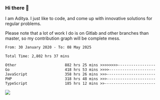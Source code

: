 ### Hi there 👋

I am Aditya. I just like to code, and come up with innovative solutions for regular problems.

Please note that a lot of work I do is on Gitlab and other branches than master, so my contribution graph will be complete mess.

<!--START_SECTION:waka-->

```txt
From: 30 January 2020 - To: 08 May 2025

Total Time: 2,802 hrs 37 mins

Other                      882 hrs 25 mins >>>>>>>>-----------------   31.49 %
Go                         418 hrs 53 mins >>>>---------------------   14.95 %
JavaScript                 358 hrs 26 mins >>>----------------------   12.79 %
PHP                        318 hrs 48 mins >>>----------------------   11.38 %
TypeScript                 185 hrs 12 mins >>-----------------------   06.61 %
```

<!--END_SECTION:waka-->

![](https://komarev.com/ghpvc/?username=BrainBuzzer)
